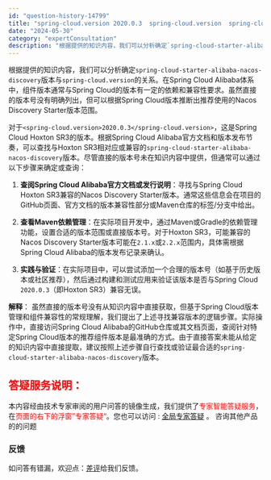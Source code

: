 ```yaml
---
id: "question-history-14799"
title: "spring-cloud.version 2020.0.3  spring-cloud.version  spring-cloud-starter-alibaba-nacos-discovery版本是什么 sca(spring-cloud-alibaba)"
date: "2024-05-30"
category: "expertConsultation"
description: "根据提供的知识内容，我们可以分析确定`spring-cloud-starter-alibaba-nacos-discovery`版本与`spring-cloud.version`的关系。在Spring Cloud Alibaba体系中，组件版本通常与Spring Cloud的版本有一定的依赖和兼容性"
---
```


根据提供的知识内容，我们可以分析确定`spring-cloud-starter-alibaba-nacos-discovery`版本与`spring-cloud.version`的关系。在Spring Cloud Alibaba体系中，组件版本通常与Spring Cloud的版本有一定的依赖和兼容性要求。虽然直接的版本号没有明确列出，但可以根据Spring Cloud版本推断出推荐使用的Nacos Discovery Starter版本范围。

对于`<spring-cloud.version>2020.0.3</spring-cloud.version>`，这是Spring Cloud Hoxton SR3的版本。根据Spring Cloud Alibaba官方文档和版本发布节奏，可以查找与Hoxton SR3相对应或兼容的`spring-cloud-starter-alibaba-nacos-discovery`版本。尽管直接的版本号未在知识内容中提供，但通常可以通过以下步骤来确定或查询：

1. **查阅Spring Cloud Alibaba官方文档或发行说明**：寻找与Spring Cloud Hoxton SR3兼容的Nacos Discovery Starter版本。通常这些信息会在项目的GitHub页面、官方文档的版本兼容性部分或Maven仓库的标签/分支中给出。

2. **查看Maven依赖管理**：在实际项目开发中，通过Maven或Gradle的依赖管理功能，设置合适的版本范围或直接版本号。对于Hoxton SR3，可能兼容的Nacos Discovery Starter版本可能在`2.1.x`或`2.2.x`范围内，具体需根据Spring Cloud Alibaba的版本发布记录来确认。

3. **实践与验证**：在实际项目中，可以尝试添加一个合理的版本号（如基于历史版本或社区推荐），然后通过构建和测试应用来验证该版本是否与Spring Cloud `2020.0.3`（即Hoxton SR3）兼容无误。

**解释**：
虽然直接的版本号没有从知识内容中直接获取，但基于Spring Cloud版本管理和组件兼容性的常规理解，我们提出了上述寻找兼容版本的逻辑步骤。实际操作中，直接访问Spring Cloud Alibaba的GitHub仓库或其文档页面，查阅针对特定Spring Cloud版本的推荐组件版本是最准确的方式。由于直接答案未能从给定的知识内容中直接提取，建议按照上述步骤自行查找或验证最合适的`spring-cloud-starter-alibaba-nacos-discovery`版本。
## <font color="#FF0000">答疑服务说明：</font> 

本内容经由技术专家审阅的用户问答的镜像生成，我们提供了<font color="#FF0000">专家智能答疑服务</font>，在<font color="#FF0000">页面的右下的浮窗”专家答疑“</font>。您也可以访问 : [全局专家答疑](https://opensource.alibaba.com/chatBot) 。 咨询其他产品的的问题

### 反馈
如问答有错漏，欢迎点：[差评](https://ai.nacos.io/user/feedbackByEnhancerGradePOJOID?enhancerGradePOJOId=14801)给我们反馈。
